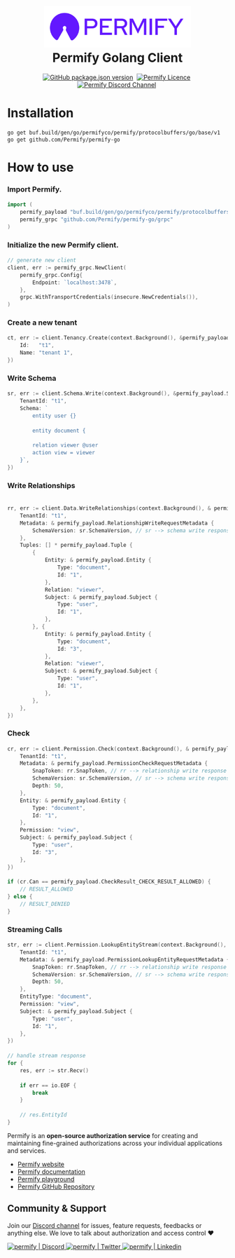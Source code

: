 <h1 align="center">
    <img src="https://raw.githubusercontent.com/Permify/permify/master/assets/permify-logo.svg" alt="Permify logo" width="336px" /><br />
    Permify Golang Client
</h1>

<p align="center">
    <a href="https://github.com/Permify/permify" target="_blank"><img src="https://img.shields.io/github/package-json/v/permify/permify-node?style=for-the-badge" alt="GitHub package.json version" /></a>&nbsp;
    <a href="https://github.com/Permify/permify" target="_blank"><img src="https://img.shields.io/github/license/Permify/permify?style=for-the-badge" alt="Permify Licence" /></a>&nbsp;
    <a href="https://discord.gg/MJbUjwskdH" target="_blank"><img src="https://img.shields.io/discord/950799928047833088?style=for-the-badge&logo=discord&label=DISCORD" alt="Permify Discord Channel" /></a>&nbsp;
</p>

# Installation

```shell
go get buf.build/gen/go/permifyco/permify/protocolbuffers/go/base/v1
go get github.com/Permify/permify-go
```

# How to use

### Import Permify.

```go
import (
	permify_payload "buf.build/gen/go/permifyco/permify/protocolbuffers/go/base/v1"
	permify_grpc "github.com/Permify/permify-go/grpc"
)
```

### Initialize the new Permify client.

```go
// generate new client
client, err := permify_grpc.NewClient(
	permify_grpc.Config{
		Endpoint: `localhost:3478`,
	},
	grpc.WithTransportCredentials(insecure.NewCredentials()),
)
```

### Create a new tenant

```go
ct, err := client.Tenancy.Create(context.Background(), &permify_payload.TenantCreateRequest{
	Id:   "t1",
	Name: "tenant 1",
})
```

### Write Schema

```go
sr, err := client.Schema.Write(context.Background(), &permify_payload.SchemaWriteRequest {
    TenantId: "t1",
    Schema: `
        entity user {}
            
        entity document {
    
        relation viewer @user
        action view = viewer
    }`,
})
```

### Write Relationships

```go

rr, err := client.Data.WriteRelationships(context.Background(), & permify_payload.RelationshipWriteRequest {
    TenantId: "t1",
    Metadata: & permify_payload.RelationshipWriteRequestMetadata {
        SchemaVersion: sr.SchemaVersion, // sr --> schema write response
    },
    Tuples: [] * permify_payload.Tuple {
        {
            Entity: & permify_payload.Entity {
                Type: "document",
                Id: "1",
            },
            Relation: "viewer",
            Subject: & permify_payload.Subject {
                Type: "user",
                Id: "1",
            },
        }, {
            Entity: & permify_payload.Entity {
                Type: "document",
                Id: "3",
            },
            Relation: "viewer",
            Subject: & permify_payload.Subject {
                Type: "user",
                Id: "1",
            },
        },
    },
})
```

### Check

```go
cr, err := client.Permission.Check(context.Background(), & permify_payload.PermissionCheckRequest {
    TenantId: "t1",
	Metadata: & permify_payload.PermissionCheckRequestMetadata {
        SnapToken: rr.SnapToken, // rr --> relationship write response
        SchemaVersion: sr.SchemaVersion, // sr --> schema write response
        Depth: 50,
    },
    Entity: & permify_payload.Entity {
        Type: "document",
        Id: "1",
    },
    Permission: "view",
    Subject: & permify_payload.Subject {
        Type: "user",
        Id: "3",
    },
})

if (cr.Can == permify_payload.CheckResult_CHECK_RESULT_ALLOWED) {
    // RESULT_ALLOWED
} else {
    // RESULT_DENIED
}
```

### Streaming Calls

```go
str, err := client.Permission.LookupEntityStream(context.Background(), & permify_payload.PermissionLookupEntityRequest {
    TenantId: "t1",
	Metadata: & permify_payload.PermissionLookupEntityRequestMetadata {
        SnapToken: rr.SnapToken, // rr --> relationship write response
        SchemaVersion: sr.SchemaVersion, // sr --> schema write response
        Depth: 50,
    },
    EntityType: "document",
    Permission: "view",
    Subject: & permify_payload.Subject {
        Type: "user",
        Id: "1",
    },
})

// handle stream response
for {
    res, err := str.Recv()

    if err == io.EOF {
        break
    }

    // res.EntityId
}
```

Permify is an **open-source authorization service** for creating and maintaining fine-grained authorizations across your individual applications and services.

* [Permify website](https://permify.co)
* [Permify documentation](https://docs.permify.co/docs/)
* [Permify playground](https://play.permify.co)
* [Permify GitHub Repository](https://github.com/Permify/permify)

## Community & Support

Join our [Discord channel](https://discord.gg/MJbUjwskdH) for issues, feature requests, feedbacks or anything else. We love to talk about authorization and access control :heart:

<p align="left">
<a href="https://discord.gg/MJbUjwskdH">
 <img height="70px" width="70px" alt="permify | Discord" src="https://user-images.githubusercontent.com/39353278/187209316-3d01a799-c51b-4eaa-8f52-168047078a14.png" />
</a>
<a href="https://twitter.com/GetPermify">
  <img height="70px" width="70px" alt="permify | Twitter" src="https://user-images.githubusercontent.com/39353278/187209323-23f14261-d406-420d-80eb-1aa707a71043.png"/>
</a>
<a href="https://www.linkedin.com/company/permifyco">
  <img height="70px" width="70px" alt="permify | Linkedin" src="https://user-images.githubusercontent.com/39353278/187209321-03293a24-6f63-4321-b362-b0fc89fdd879.png" />
</a>
</p>
